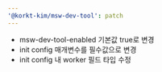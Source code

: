 ```yaml
---
'@korkt-kim/msw-dev-tool': patch
---
```


- msw-dev-tool-enabled 기본값 true로 변경
- init config 매개변수를 필수값으로 변경
- init config 내 worker 필드 타입 수정
